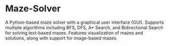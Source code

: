 # Maze-Solver
A Python-based maze solver with a graphical user interface (GUI). Supports multiple algorithms including BFS, DFS, A* Search, and Bidirectional Search for solving text-based mazes. Features visualization of mazes and solutions, along with support for image-based mazes.

